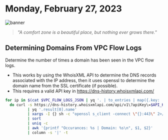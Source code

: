 # Monday, February 27, 2023
![banner](https://picsum.photos/seed/2023-February-27/500/200)
> _"A comfort zone is a beautiful place, but nothing ever grows there."_
<!-- START doctoc generated TOC please keep comment here to allow auto update -->
<!-- DON'T EDIT THIS SECTION, INSTEAD RE-RUN doctoc TO UPDATE -->



<!-- END doctoc generated TOC please keep comment here to allow auto update -->

## Determining Domains From VPC Flow Logs

Determine the number of times a domain has been seen in the VPC flow logs.

* This works by using the WhoisXML API to determine the DNS records associated with the IP address, then it uses openssl to determine the domain name from the SSL certificate (if possible).
* This requires a valid API key in https://dns-history.whoisxmlapi.com/

```bash
for ip in $(cat $VPC_FLOW_LOGS_JSON | yq '. | to_entries | map({.key: .value}) | .[][].dstAddr');
  do curl -s https://dns-history.whoisxmlapi.com/api/v1\?apiKey\=$API_KEY\&ip\=$ip
          | yq '.result[0].name'
          | xargs -I {} sh -c "openssl s_client -connect \"{}:443\" 2>/dev/null </dev/null | openssl x509 -noout -subject 2>/dev/null | sed 's/^subject.*CN=//'"; done
          | sort
          | uniq -c
          | awk '{printf "Occurances: %s | Domain: %s\n", $1, $2}'
          | column -s '|' -t 
```

<!--- TODO: fill me out, if you have time today (above this line)--->

